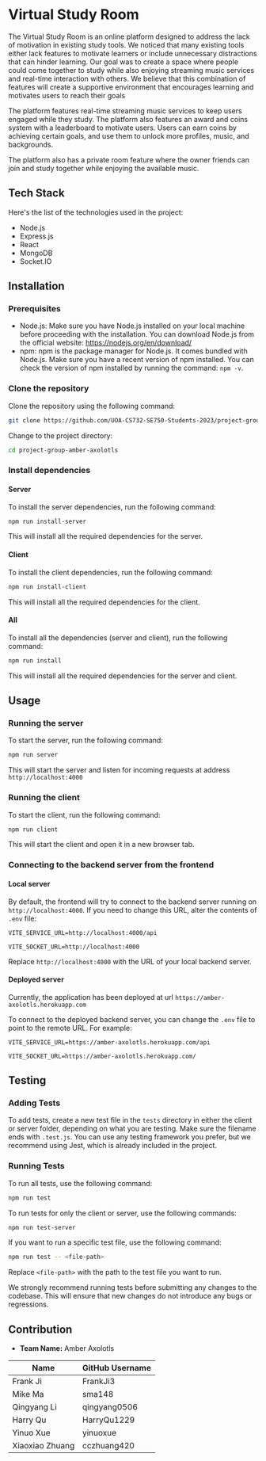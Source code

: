 # Virtual Study Room

The Virtual Study Room is an online platform designed to address the lack of motivation in existing study tools. We noticed that many existing tools either lack features to motivate learners or include unnecessary distractions that can hinder learning. Our goal was to create a space where people could come together to study while also enjoying streaming music services and real-time interaction with others. We believe that this combination of features will create a supportive environment that encourages learning and motivates users to reach their goals

The platform features real-time streaming music services to keep users engaged while they study. The platform also features an award and coins system with a leaderboard to motivate users. Users can earn coins by achieving certain goals, and use them to unlock more profiles, music, and backgrounds.

The platform also has a private room feature where the owner friends can join and study together while enjoying the available music.

## Tech Stack

Here's the list of the technologies used in the project:

- Node.js
- Express.js
- React
- MongoDB
- Socket.IO

## Installation

### Prerequisites

- Node.js: Make sure you have Node.js installed on your local machine before proceeding with the installation. You can download Node.js from the official website: https://nodejs.org/en/download/
- npm: npm is the package manager for Node.js. It comes bundled with Node.js. Make sure you have a recent version of npm installed. You can check the version of npm installed by running the command: `npm -v`.

### Clone the repository

Clone the repository using the following command:

```bash
git clone https://github.com/UOA-CS732-SE750-Students-2023/project-group-amber-axolotls.git
```

Change to the project directory:

```bash
cd project-group-amber-axolotls
```

### Install dependencies

#### Server

To install the server dependencies, run the following command:

```bash
npm run install-server
```

This will install all the required dependencies for the server.

#### Client

To install the client dependencies, run the following command:

```bash
npm run install-client
```

This will install all the required dependencies for the client.

#### All

To install all the dependencies (server and client), run the following command:

```bash
npm run install
```

This will install all the required dependencies for the server and client.

## Usage

### Running the server

To start the server, run the following command:

```bash
npm run server
```

This will start the server and listen for incoming requests at address `http://localhost:4000`

### Running the client

To start the client, run the following command:

```bash
npm run client
```

This will start the client and open it in a new browser tab.

### Connecting to the backend server from the frontend

#### Local server

By default, the frontend will try to connect to the backend server running on `http://localhost:4000`. If you need to change this URL, alter the contents of `.env` file:

```properties
VITE_SERVICE_URL=http://localhost:4000/api

VITE_SOCKET_URL=http://localhost:4000
```

Replace `http://localhost:4000` with the URL of your local backend server.

#### Deployed server

Currently, the application has been deployed at url `https://amber-axolotls.herokuapp.com`

To connect to the deployed backend server, you can change the `.env` file to point to the remote URL. For example:

```properties
VITE_SERVICE_URL=https://amber-axolotls.herokuapp.com/api

VITE_SOCKET_URL=https://amber-axolotls.herokuapp.com/
```

## Testing

### Adding Tests

To add tests, create a new test file in the `tests` directory in either the client or server folder, depending on what you are testing. Make sure the filename ends with `.test.js`. You can use any testing framework you prefer, but we recommend using Jest, which is already included in the project.

### Running Tests

To run all tests, use the following command:

```bash
npm run test
```

To run tests for only the client or server, use the following commands:

```bash
npm run test-server
```

If you want to run a specific test file, use the following command:

```bash
npm run test -- <file-path>
```

Replace `<file-path>` with the path to the test file you want to run.

We strongly recommend running tests before submitting any changes to the codebase. This will ensure that new changes do not introduce any bugs or regressions.

## Contribution

- **Team Name:** Amber Axolotls

| Name            | GitHub Username |
| --------------- | --------------- |
| Frank Ji        | FrankJi3        |
| Mike Ma         | sma148          |
| Qingyang Li     | qingyang0506    |
| Harry Qu        | HarryQu1229     |
| Yinuo Xue       | yinuoxue        |
| Xiaoxiao Zhuang | cczhuang420     |

